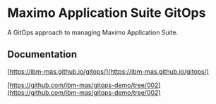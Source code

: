 Maximo Application Suite GitOps
===============================================================================

A GitOps approach to managing Maximo Application Suite.

Documentation
-------------------------------------------------------------------------------
[https://ibm-mas.github.io/gitops/](https://ibm-mas.github.io/gitops/)

[https://github.com/ibm-mas/gitops-demo/tree/002](https://github.com/ibm-mas/gitops-demo/tree/002)
